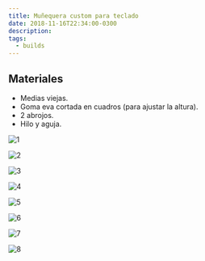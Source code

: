 ```yaml
---
title: Muñequera custom para teclado
date: 2018-11-16T22:34:00-0300
description:
tags:
  - builds
---
```



## Materiales

* Medias viejas.
* Goma eva cortada en cuadros (para ajustar la altura).
* 2 abrojos.
* Hilo y aguja.

![1](/assets/muñequera/1.jpeg)

![2](/assets/muñequera/2.jpeg)

![3](/assets/muñequera/3.jpeg)

![4](/assets/muñequera/4.jpeg)

![5](/assets/muñequera/5.jpeg)

![6](/assets/muñequera/6.jpeg)

![7](/assets/muñequera/7.jpeg)

![8](/assets/muñequera/8.jpeg)
